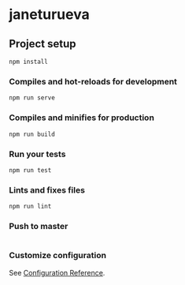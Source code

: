 # janeturueva

## Project setup
```
npm install
```

### Compiles and hot-reloads for development
```
npm run serve
```

### Compiles and minifies for production
```
npm run build
```

### Run your tests
```
npm run test
```

### Lints and fixes files
```
npm run lint
```

### Push to master
```

```

### Customize configuration
See [Configuration Reference](https://cli.vuejs.org/config/).
